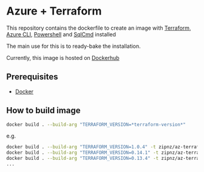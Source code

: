 # Azure + Terraform

This repository contains the dockerfile to create an image with [Terraform](https://www.pulumi.com/),  [Azure CLI](https://docs.microsoft.com/en-us/cli/azure/?view=azure-cli-latest), [Powershell](https://github.com/PowerShell/PowerShell) and [SqlCmd](https://docs.microsoft.com/en-us/sql/tools/sqlcmd-utility?view=sql-server-ver15) installed

The main use for this is to ready-bake the installation.

Currently, this image is hosted on [Dockerhub](https://hub.docker.com/repository/docker/njlnick/az-terraform)

## Prerequisites

* [Docker](https://docs.docker.com/get-docker/)

## How to build image

```bash
docker build . --build-arg "TERRAFORM_VERSION=*terraform-version*"
```

e.g.

```bash
docker build . --build-arg "TERRAFORM_VERSION=1.0.4" -t zipnz/az-terraform:latest
docker build . --build-arg "TERRAFORM_VERSION=0.14.1" -t zipnz/az-terraform:0.14.1
docker build . --build-arg "TERRAFORM_VERSION=0.13.4" -t zipnz/az-terraform:0.13.4
...
```
